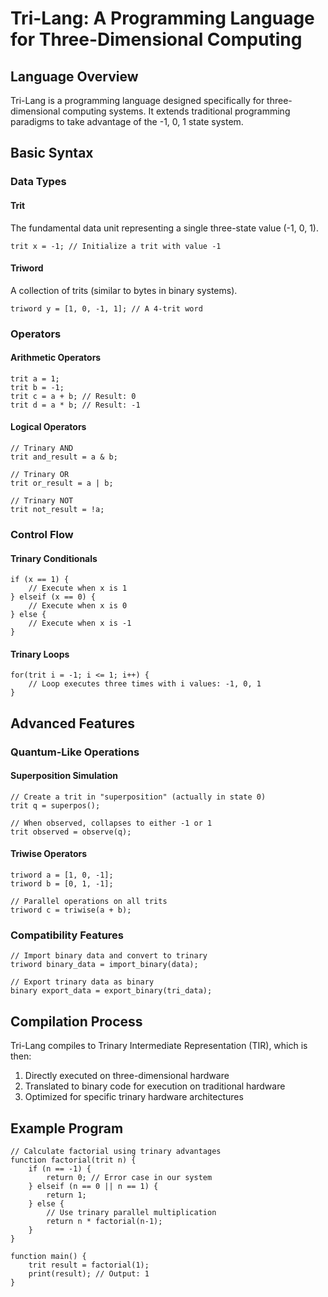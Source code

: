 # Tri-Lang: A Programming Language for Three-Dimensional Computing

## Language Overview

Tri-Lang is a programming language designed specifically for three-dimensional computing systems. It extends traditional programming paradigms to take advantage of the -1, 0, 1 state system.

## Basic Syntax

### Data Types

#### Trit
The fundamental data unit representing a single three-state value (-1, 0, 1).

```trilang
trit x = -1; // Initialize a trit with value -1
```

#### Triword
A collection of trits (similar to bytes in binary systems).

```trilang
triword y = [1, 0, -1, 1]; // A 4-trit word
```

### Operators

#### Arithmetic Operators
```trilang
trit a = 1;
trit b = -1;
trit c = a + b; // Result: 0
trit d = a * b; // Result: -1
```

#### Logical Operators
```trilang
// Trinary AND
trit and_result = a & b;

// Trinary OR
trit or_result = a | b;

// Trinary NOT
trit not_result = !a;
```

### Control Flow

#### Trinary Conditionals
```trilang
if (x == 1) {
    // Execute when x is 1
} elseif (x == 0) {
    // Execute when x is 0
} else {
    // Execute when x is -1
}
```

#### Trinary Loops
```trilang
for(trit i = -1; i <= 1; i++) {
    // Loop executes three times with i values: -1, 0, 1
}
```

## Advanced Features

### Quantum-Like Operations

#### Superposition Simulation
```trilang
// Create a trit in "superposition" (actually in state 0)
trit q = superpos();

// When observed, collapses to either -1 or 1
trit observed = observe(q);
```

#### Triwise Operators
```trilang
triword a = [1, 0, -1];
triword b = [0, 1, -1];

// Parallel operations on all trits
triword c = triwise(a + b);
```

### Compatibility Features

```trilang
// Import binary data and convert to trinary
triword binary_data = import_binary(data);

// Export trinary data as binary
binary export_data = export_binary(tri_data);
```

## Compilation Process

Tri-Lang compiles to Trinary Intermediate Representation (TIR), which is then:
1. Directly executed on three-dimensional hardware
2. Translated to binary code for execution on traditional hardware
3. Optimized for specific trinary hardware architectures

## Example Program

```trilang
// Calculate factorial using trinary advantages
function factorial(trit n) {
    if (n == -1) {
        return 0; // Error case in our system
    } elseif (n == 0 || n == 1) {
        return 1;
    } else {
        // Use trinary parallel multiplication
        return n * factorial(n-1);
    }
}

function main() {
    trit result = factorial(1);
    print(result); // Output: 1
}
```
